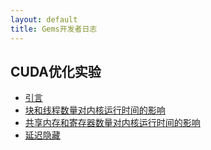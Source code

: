 ```yaml
---
layout: default
title: Gems开发者日志
---
```


## CUDA优化实验
 
 * [引言](cuda_experiments/introduction.md)
 * [块和线程数量对内核运行时间的影响](cuda_experiments/experiment_01.md) 
 * [共享内存和寄存器数量对内核运行时间的影响](cuda_experiments/experiment_02.md)
 * [延迟隐藏](cuda_experiments/experiment_03.md)